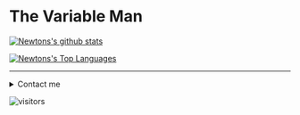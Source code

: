 # The Variable Man


[![Newtons's github stats](https://github-readme-stats.vercel.app/api?username=newtonmunene99&show_icons=true&include_all_commits=true&theme=radical)](https://github.com/newtonmunene99)

[![Newtons's Top Languages](https://github-readme-stats.vercel.app/api/top-langs/?username=newtonmunene99&theme=radical)](https://github.com/newtonmunene99)

<hr>
<details>
  <summary>Contact me</summary>
  <br>
  <ul>
    <li>
      <a href="https://twitter.com/newtonmunene_yg">Twitter</a>
    </li>
    <li>
      <a href="https://www.instagram.com/nen.e_/">Instagram</a>
    </li>
    <li>
      <a href="https://facebook.com/newtonmunene99">Facebook</a>
    </li>
    <li>
      <a href="https://www.linkedin.com/in/newtonmunene/">Linkedin</a>
    </li>
    <li>
      <a href="mailto:newtonmunenecodes@gmail.com?Subject=Hey%20Champ.%20I%20have%20a%20proposal.">Email</a>
    </li>
    <li>
      <a href="https://www.newtonmunene.me/">Website</a>
    </li>
  </ul>
</details>

![visitors](https://visitor-badge.laobi.icu/badge?page_id=newtonmunene99)
<!--
**newtonmunene99/newtonmunene99** is a ✨ _special_ ✨ repository because its `README.md` (this file) appears on your GitHub profile.

Here are some ideas to get you started:

- 🔭 I’m currently working on ...
- 🌱 I’m currently learning ...
- 👯 I’m looking to collaborate on ...
- 🤔 I’m looking for help with ...
- 💬 Ask me about ...
- 📫 How to reach me: ...
- 😄 Pronouns: ...
- ⚡ Fun fact: ...
-->
